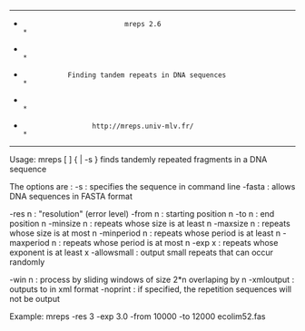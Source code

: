 
 *****************************************************************************
 *                              mreps 2.6                                    *
 *                                                                           *
 *                Finding tandem repeats in DNA sequences                    *
 *                                                                           *
 *                      http://mreps.univ-mlv.fr/                            *
 *****************************************************************************

Usage:
       mreps [ <options> ] { <sequencefile> | -s <sequence> }
finds tandemly repeated fragments in a DNA sequence 

The options are :
 -s <string>  : specifies the sequence in command line
 -fasta       : allows DNA sequences in FASTA format 

 -res n       : "resolution" (error level)
 -from n      : starting position n
 -to n        : end position n
 -minsize n   : repeats whose size is at least n
 -maxsize n   : repeats whose size is at most n
 -minperiod n : repeats whose period is at least n
 -maxperiod n : repeats whose period is at most n
 -exp x       : repeats whose exponent is at least x
 -allowsmall  : output small repeats that can occur randomly

 -win n       : process by sliding windows of size 2*n overlaping by n
 -xmloutput <file> : outputs to <file> in xml format
 -noprint     : if specified, the repetition sequences will not be output 

Example:
mreps -res 3 -exp 3.0 -from 10000 -to 12000 ecolim52.fas

